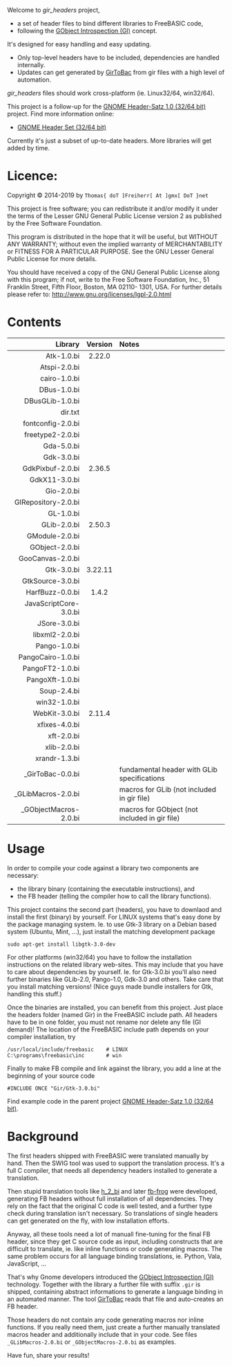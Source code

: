 Welcome to *gir_headers* project,

- a set of header files to bind different libraries to FreeBASIC code,
- following the [GObject Introspection
(GI)](https://wiki.gnome.org/Projects/GObjectIntrospection) concept.

It's designed for easy handling and easy updating.

- Only top-level headers have to be included, dependencies are handled internally.
- Updates can get generated by [GirToBac](https://github.com/DTJF/girtobac) from gir files with a high level of automation.

*gir_headers* files should work cross-platform (ie. Linux32/64, win32/64).

This project is a follow-up for the [GNOME Header-Satz 1.0 (32/64
bit)](https://www.freebasic-portal.de/downloads/bibliotheken/gtk-3-header-dateien-fuer-freebasic-191.html)
project. Find more information online:

- [GNOME Header Set (32/64 bit)](https://www.freebasic.net/forum/viewtopic.php?f=14&t=21488&p=190157#p190157)

Currently it's just a subset of up-to-date headers. More libraries
will get added by time.


Licence:
========

Copyright &copy; 2014-2019 by `Thomas{ doT ]Freiherr[ At ]gmx[ DoT }net`

This project is free software; you can redistribute it and/or modify it
under the terms of the Lesser GNU General Public License version 2 as
published by the Free Software Foundation.

This program is distributed in the hope that it will be useful, but
WITHOUT ANY WARRANTY; without even the implied warranty of
MERCHANTABILITY or FITNESS FOR A PARTICULAR PURPOSE. See the GNU Lesser
General Public License for more details.

You should have received a copy of the GNU General Public License
along with this program; if not, write to the Free Software
Foundation, Inc., 51 Franklin Street, Fifth Floor, Boston, MA 02110-
1301, USA. For further details please refer to:
http://www.gnu.org/licenses/lgpl-2.0.html


Contents
========

| Library               | Version | Notes |
| ------------------:   | :-----: | :---- |
| Atk-1.0.bi            | 2.22.0  |       |
| Atspi-2.0.bi          |         |       |
| cairo-1.0.bi          |         |       |
| DBus-1.0.bi           |         |       |
| DBusGLib-1.0.bi       |         |       |
| dir.txt               |         |       |
| fontconfig-2.0.bi     |         |       |
| freetype2-2.0.bi      |         |       |
| Gda-5.0.bi            |         |       |
| Gdk-3.0.bi            |         |       |
| GdkPixbuf-2.0.bi      | 2.36.5  |       |
| GdkX11-3.0.bi         |         |       |
| Gio-2.0.bi            |         |       |
| GIRepository-2.0.bi   |         |       |
| GL-1.0.bi             |         |       |
| GLib-2.0.bi           | 2.50.3  |       |
| GModule-2.0.bi        |         |       |
| GObject-2.0.bi        |         |       |
| GooCanvas-2.0.bi      |         |       |
| Gtk-3.0.bi            | 3.22.11 |       |
| GtkSource-3.0.bi      |         |       |
| HarfBuzz-0.0.bi       | 1.4.2   |       |
| JavaScriptCore-3.0.bi |         |       |
| JSore-3.0.bi          |         |       |
| libxml2-2.0.bi        |         |       |
| Pango-1.0.bi          |         |       |
| PangoCairo-1.0.bi     |         |       |
| PangoFT2-1.0.bi       |         |       |
| PangoXft-1.0.bi       |         |       |
| Soup-2.4.bi           |         |       |
| win32-1.0.bi          |         |       |
| WebKit-3.0.bi         | 2.11.4  |       |
| xfixes-4.0.bi         |         |       |
| xft-2.0.bi            |         |       |
| xlib-2.0.bi           |         |       |
| xrandr-1.3.bi         |         |       |
| _GirToBac-0.0.bi      |         | fundamental header with GLib specifications |
| _GLibMacros-2.0.bi    |         | macros for GLib (not included in gir file) |
| _GObjectMacros-2.0.bi |         | macros for GObject (not included in gir file) |


Usage
=====

In order to compile your code against a library two components are
necessary:

- the library binary (containing the executable instructions), and
- the FB header (telling the compiler how to call the library functions).

This project contains the second part (headers), you have to downlaod
and install the first (binary) by yourself. For LINUX systems that's
easy done by the package managing system. Ie. to use Gtk-3 library on
a Debian based system (Ubuntu, Mint, ...), just install the matching
development package

    sudo apt-get install libgtk-3.0-dev

For other platforms (win32/64) you have to follow the installation
instructions on the related library web-sites. This may include that
you have to care about dependencies by yourself. Ie. for Gtk-3.0.bi
you'll also need further binaries like GLib-2.0, Pango-1.0, Gdk-3.0 and
others. Take care that you install matching versions! (Nice guys made
bundle installers for Gtk, handling this stuff.)

Once the binaries are installed, you can benefit from this project.
Just place the headers folder (named Gir) in the FreeBASIC include
path. All headers have to be in one folder, you must not rename nor
delete any file (GI demand)! The location of the FreeBASIC include path
depends on your compiler installation, try

    /usr/local/include/freebasic    # LINUX
    C:\programs\freebasic\inc       # win

Finally to make FB compile and link against the library, you add a
line at the beginning of your source code

    #INCLUDE ONCE "Gir/Gtk-3.0.bi"

Find example code in the parent project [GNOME Header-Satz 1.0 (32/64
bit)](https://www.freebasic-portal.de/downloads/bibliotheken/gtk-3-header-dateien-fuer-freebasic-191.html).


Background
==========

The first headers shipped with FreeBASIC were translated manually by
hand. Then the SWIG tool was used to support the translation process.
It's a full C compiler, that needs all dependency headers installed to
generate a translation.

Then stupid translation tools like
[h_2_bi](https://www.freebasic-portal.de/downloads/kommandozeilentools/h2bi-bas-134.html)
and later [fb-frog](https://github.com/dkl/fbfrog) were developed,
generating FB headers without full installation of all dependencies.
They rely on the fact that the original C code is well tested, and a
further type check during translation isn't necessary. So translations
of single headers can get generated on the fly, with low installation
efforts.

Anyway, all these tools need a lot of manuall fine-tuning for the final
FB header, since they get C source code as input, including constructs
that are difficult to translate, ie. like inline functions or code
generating macros. The same problem occurs for all language binding
translations, ie. Python, Vala, JavaScript, ...

That's why Gnome developers introduced the [GObject Introspection
(GI)](https://wiki.gnome.org/Projects/GObjectIntrospection) technology.
Together with the library a further file with suffix `.gir` is shipped,
containing abstract informations to generate a language binding in an
automated manner. The tool [GirToBac](https://github.com/DTJF/girtobac)
reads that file and auto-creates an FB header.

Those headers do not contain any code generating macros nor inline
functions. If you really need them, just create a further manually
translated macros header and additionally include that in your code.
See files `_GLibMacros-2.0.bi` or `_GObjectMacros-2.0.bi` as examples.


Have fun, share your results!
